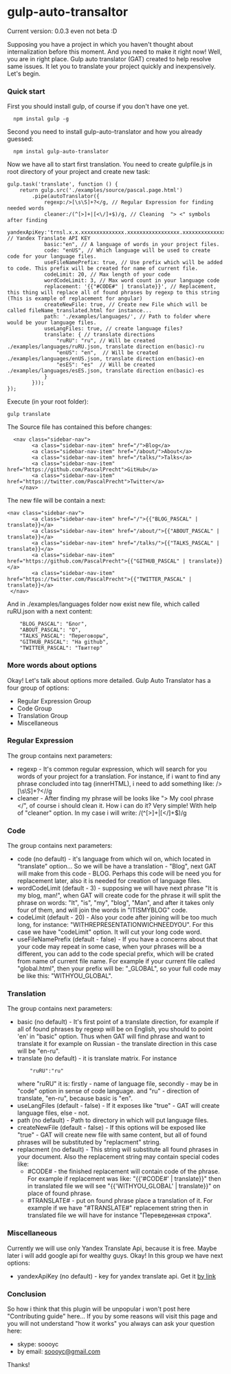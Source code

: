 # gulp-auto-transaltor 

Current version: 0.0.3 even not beta :D

Supposing you have a project in which you haven't thought about internalization before this moment. And you need to make it right now! Well, you are in right place. Gulp auto translator (GAT) created to help resolve same issues. It let you to translate your project quickly and inexpensively. Let's begin.

### Quick start

First you should install gulp, of course if you don't have one yet. 

```
  npm instal gulp -g
```

Second you need to install gulp-auto-translator and how you already guessed:

```
  npm instal gulp-auto-translator 
```

Now we have all to start first translation. You need to create gulpfile.js in root directory of your project and create new task:

```
gulp.task('translate', function () {
    return gulp.src('./examples/source/pascal.page.html')
        .pipe(autoTranslator({
            regexp:/>[\s\S]+?</g, // Regular Expression for finding needed words
            cleaner:/(^[>]+|[<\/]+$)/g, // Cleaning  "> <" symbols after finding
            yandexApiKey:'trnsl.x.x.xxxxxxxxxxxxxx.xxxxxxxxxxxxxxxxx.xxxxxxxxxxxxxxxxxxxxxxx', // Yandex Translate API KEY
            basic:"en", // A language of words in your project files. 
            code: "enUS", // Which language will be used to create code for your language files.
            useFileNamePrefix: true, // Use prefix which will be added to code. This prefix will be created for name of current file.
            codeLimit: 20, // Max length of your code
            wordCodeLimit: 3, // Max word count in your language code
            replacement: '{{"#CODE#" | translate}}', // Replacement, this thing will replace all of found phrases by regexp to this string (This is example of replacement for angular)
            createNewFile: true, // Create new File which will be called fileName_translated.html for instance...
            path: './examples/languages/', // Path to folder where would be your language files.
            useLangFiles: true, // create language files?
            translate: { // translate directions
                "ruRU": "ru", // Will be created ./examples/languages/ruRU.json, translate direction en(basic)-ru
                "enUS": "en",  // Will be created ./examples/languages/enUS.json, translate direction en(basic)-en
                "esES": "es"  // Will be created ./examples/languages/esES.json, translate direction en(basic)-es
            }
        }));
});
```
Execute (in your root folder):

```
gulp translate
```

The Source file has contained this before changes: 

```
  <nav class="sidebar-nav">
        <a class="sidebar-nav-item" href="/">Blog</a>
        <a class="sidebar-nav-item" href="/about/">About</a>
        <a class="sidebar-nav-item" href="/talks/">Talks</a>
        <a class="sidebar-nav-item" href="https://github.com/PascalPrecht">GitHub</a>
        <a class="sidebar-nav-item" href="https://twitter.com/PascalPrecht">Twitter</a>
    </nav>
```

The new file will be contain a next:

```
<nav class="sidebar-nav">
        <a class="sidebar-nav-item" href="/">{{"BLOG_PASCAL" | translate}}</a>
        <a class="sidebar-nav-item" href="/about/">{{"ABOUT_PASCAL" | translate}}</a>
        <a class="sidebar-nav-item" href="/talks/">{{"TALKS_PASCAL" | translate}}</a>
        <a class="sidebar-nav-item" href="https://github.com/PascalPrecht">{{"GITHUB_PASCAL" | translate}}</a>
        <a class="sidebar-nav-item" href="https://twitter.com/PascalPrecht">{{"TWITTER_PASCAL" | translate}}</a>
 </nav>
```

And in ./examples/languages folder now exist new file, which called ruRU.json with a next content:

```
	"BLOG_PASCAL": "Блог",
	"ABOUT_PASCAL": "О",
	"TALKS_PASCAL": "Переговоры",
	"GITHUB_PASCAL": "На github",
	"TWITTER_PASCAL": "Твиттер"
```

### More words about options

Okay! Let's talk about options more detailed. Gulp Auto Translator has a four group of options: 

  - Regular Expression Group
  - Code Group
  - Translation Group
  - Miscellaneous

### Regular Expression

The group contains next parameters:

- regexp - It's common regular expression, which will search for you words of your project for a translation. For instance, if i want to find any phrase concluded into tag (innerHTML), i need to add something like: />[\s\S]+?<\//g
- cleaner - After finding my phrase will be looks like "> My cool phrase </", of course i should clean it. How i can do it? Very simple! With help of "cleaner" option. In my case i will write: /(^[>]+|[<\/]+$)/g

### Code 

The group contains next parameters:

- code (no default) - it's language from which wil  on, which located in "translate" option... So we will be have a translation - "Blog", next GAT will make from this code - BLOG. Perhaps this code will be need you for replacement later, also it is needed for creation of language files.
- wordCodeLimit (default - 3) - supposing we will have next phrase "It is my blog, man!", when GAT will create code for the phrase it will split the phrase on words: "It", "is", "my", "blog", "Man", and after it takes only four of them, and will join the words in "ITISMYBLOG" code. 
- codeLimit (default - 20) - Also your code after joining will be too much long, for instance: "WITHREPRESENTATIONWICHNEEDYOU". For this case we have "codeLimit" option. It will cut your long code word.
- useFileNamePrefix (default - false) - If you have a concerns about that your code may repeat in some case, when your phrases will be a different, you can add to the code special prefix, which will be crated from name of current file name. For example if your current file called "global.html", then your prefix will be: "_GLOBAL", so your full code may be like this: "WITHYOU_GLOBAL".

### Translation

The group contains next parameters:

- basic (no default) - It's first point of a translate direction, for example if all of found phrases by regexp will be on English, you should to point 'en' in "basic" option. Thus when GAT will find phrase and want to translate it for example on Russian - the translate direction in this case will be "en-ru".
- translate (no default) - it is translate matrix. For instance
	```
		"ruRU":"ru"
	```
	where "ruRU" it is: firstly - name of language file, secondly - may be in "code" option in sense of code language.
	and "ru" - direction of translate, "en-ru", because basic is "en".
- useLangFiles (default - false) - If it exposes like "true" - GAT will create language files, else - not.
- path (no default) - Path to directory in which will put language files. 
- createNewFile (default - false) - If this options will be exposed like "true" - GAT will create new file with same content, but all of found phrases will be substituted by "replacment" string.
- replacment (no default) - This string will substitute all found phrases in your document. Also the replacement string may contain special codes like:
     - #CODE# - the finished replacement will contain code of the phrase. For example if replacement was like: 
         "{{'#CODE#' | translate}}" then in translated file we will see "{{'WITHYOU_GLOBAL' | translate}}" on place of found phrase.
     - #TRANSLATE# - put on found phrase place a translation of it. For example if we have "#TRANSLATE#" replacement string then in translated file we will have for instance "Переведенная строка". 
     
### Miscellaneous

Currently we will use only Yandex Translate Api, because it is free. Maybe later i will add google api for wealthy guys. Okay! In this group we have next options:

- yandexApiKey (no default) - key for yandex translate api. Get it [by link ](https://tech.yandex.com/keys/get/?service=trnsl)

### Conclusion

So how i think that this plugin will be unpopular i won't post here "Contributing guide" here... If you by some reasons will visit this page and you will not understand "how it works" you always can ask your question here:

- skype: soooyc
- by email: soooyc@gmail.com

Thanks! 



